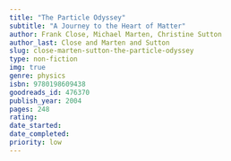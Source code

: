 ```yaml
---
title: "The Particle Odyssey"
subtitle: "A Journey to the Heart of Matter"
author: Frank Close, Michael Marten, Christine Sutton
author_last: Close and Marten and Sutton
slug: close-marten-sutton-the-particle-odyssey
type: non-fiction
img: true
genre: physics
isbn: 9780198609438
goodreads_id: 476370
publish_year: 2004
pages: 248
rating: 
date_started:
date_completed:
priority: low
---
```

